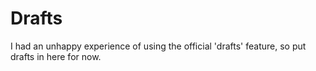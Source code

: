 # Drafts

I had an unhappy experience of using the official 'drafts' feature, so put drafts in here for now.
